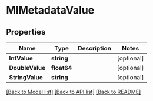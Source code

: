 # MlMetadataValue

## Properties

Name | Type | Description | Notes
------------ | ------------- | ------------- | -------------
**IntValue** | **string** |  | [optional] 
**DoubleValue** | **float64** |  | [optional] 
**StringValue** | **string** |  | [optional] 

[[Back to Model list]](../README.md#documentation-for-models) [[Back to API list]](../README.md#documentation-for-api-endpoints) [[Back to README]](../README.md)


